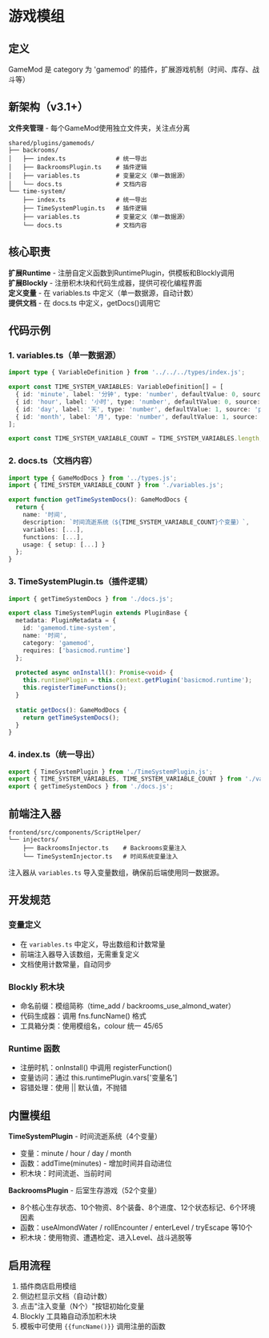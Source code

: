 # 游戏模组

## 定义

GameMod 是 category 为 'gamemod' 的插件，扩展游戏机制（时间、库存、战斗等）

## 新架构（v3.1+）

**文件夹管理** - 每个GameMod使用独立文件夹，关注点分离

```
shared/plugins/gamemods/
├── backrooms/
│   ├── index.ts              # 统一导出
│   ├── BackroomsPlugin.ts    # 插件逻辑
│   ├── variables.ts          # 变量定义（单一数据源）
│   └── docs.ts               # 文档内容
└── time-system/
    ├── index.ts              # 统一导出
    ├── TimeSystemPlugin.ts   # 插件逻辑
    ├── variables.ts          # 变量定义（单一数据源）
    └── docs.ts               # 文档内容
```

## 核心职责

**扩展Runtime** - 注册自定义函数到RuntimePlugin，供模板和Blockly调用  
**扩展Blockly** - 注册积木块和代码生成器，提供可视化编程界面  
**定义变量** - 在 variables.ts 中定义（单一数据源，自动计数）  
**提供文档** - 在 docs.ts 中定义，getDocs()调用它

## 代码示例

### 1. variables.ts（单一数据源）
```typescript
import type { VariableDefinition } from '../../../types/index.js';

export const TIME_SYSTEM_VARIABLES: VariableDefinition[] = [
  { id: 'minute', label: '分钟', type: 'number', defaultValue: 0, source: 'plugin', pluginId: 'gamemod.time-system' },
  { id: 'hour', label: '小时', type: 'number', defaultValue: 0, source: 'plugin', pluginId: 'gamemod.time-system' },
  { id: 'day', label: '天', type: 'number', defaultValue: 1, source: 'plugin', pluginId: 'gamemod.time-system' },
  { id: 'month', label: '月', type: 'number', defaultValue: 1, source: 'plugin', pluginId: 'gamemod.time-system' }
];

export const TIME_SYSTEM_VARIABLE_COUNT = TIME_SYSTEM_VARIABLES.length;
```

### 2. docs.ts（文档内容）
```typescript
import type { GameModDocs } from '../types.js';
import { TIME_SYSTEM_VARIABLE_COUNT } from './variables.js';

export function getTimeSystemDocs(): GameModDocs {
  return {
    name: '时间',
    description: `时间流逝系统（${TIME_SYSTEM_VARIABLE_COUNT}个变量）`,
    variables: [...],
    functions: [...],
    usage: { setup: [...] }
  };
}
```

### 3. TimeSystemPlugin.ts（插件逻辑）
```typescript
import { getTimeSystemDocs } from './docs.js';

export class TimeSystemPlugin extends PluginBase {
  metadata: PluginMetadata = {
    id: 'gamemod.time-system',
    name: '时间',
    category: 'gamemod',
    requires: ['basicmod.runtime']
  };
  
  protected async onInstall(): Promise<void> {
    this.runtimePlugin = this.context.getPlugin('basicmod.runtime');
    this.registerTimeFunctions();
  }
  
  static getDocs(): GameModDocs {
    return getTimeSystemDocs();
  }
}
```

### 4. index.ts（统一导出）
```typescript
export { TimeSystemPlugin } from './TimeSystemPlugin.js';
export { TIME_SYSTEM_VARIABLES, TIME_SYSTEM_VARIABLE_COUNT } from './variables.js';
export { getTimeSystemDocs } from './docs.js';
```

## 前端注入器

```
frontend/src/components/ScriptHelper/
└── injectors/
    ├── BackroomsInjector.ts    # Backrooms变量注入
    └── TimeSystemInjector.ts   # 时间系统变量注入
```

注入器从 `variables.ts` 导入变量数组，确保前后端使用同一数据源。

## 开发规范

### 变量定义
- 在 `variables.ts` 中定义，导出数组和计数常量
- 前端注入器导入该数组，无需重复定义
- 文档使用计数常量，自动同步

### Blockly 积木块
- 命名前缀：模组简称（time_add / backrooms_use_almond_water）
- 代码生成器：调用 fns.funcName() 格式
- 工具箱分类：使用模组名，colour 统一 45/65

### Runtime 函数
- 注册时机：onInstall() 中调用 registerFunction()
- 变量访问：通过 this.runtimePlugin.vars['变量名']
- 容错处理：使用 || 默认值，不抛错

## 内置模组

**TimeSystemPlugin** - 时间流逝系统（4个变量）
- 变量：minute / hour / day / month
- 函数：addTime(minutes) - 增加时间并自动进位
- 积木块：时间流逝、当前时间

**BackroomsPlugin** - 后室生存游戏（52个变量）
- 8个核心生存状态、10个物资、8个装备、8个进度、12个状态标记、6个环境因素
- 函数：useAlmondWater / rollEncounter / enterLevel / tryEscape 等10个
- 积木块：使用物资、遭遇检定、进入Level、战斗逃脱等

## 启用流程

1. 插件商店启用模组
2. 侧边栏显示文档（自动计数）
3. 点击"注入变量（N个）"按钮初始化变量
4. Blockly 工具箱自动添加积木块
5. 模板中可使用 `{{funcName()}}` 调用注册的函数
